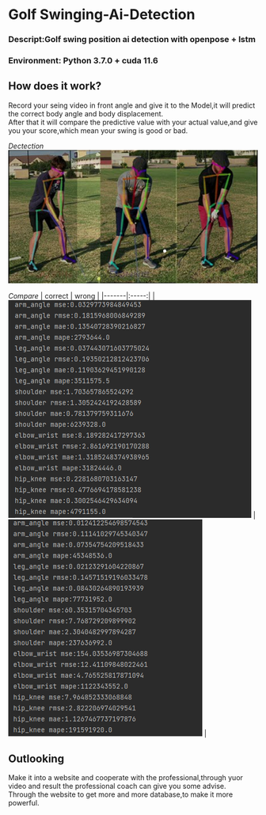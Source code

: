 # Golf Swinging-Ai-Detection
### Descript:Golf swing position ai detection with openpose + lstm
### Environment: Python 3.7.0 + cuda 11.6

## How does it work?
Record your seing video in front angle and give it to the Model,it will predict the correct body angle and body displacement.  
After that it will compare the predictive value with your actual value,and give you your score,which mean your swing is good or bad.  


_Dectection_  
![detect](https://github.com/yuyi0522/golf-ai-detection/blob/main/detection.png "detecting")  


_Compare_
| correct | wrong |
|-------|:-----:|
| ![comparing(1)](https://github.com/yuyi0522/golf-ai-detection/blob/main/test_result_with_norm/norm_correct_test_score.png "correct") | ![comparing(2)](https://github.com/yuyi0522/golf-ai-detection/blob/main/test_result_with_norm/norm_wrong_test_score.png "wrong") |


## Outlooking
Make it into a website and cooperate with the professional,through yuor video and result the professional coach can give you some advise.  
Through the website to get more and more database,to make it more powerful.  
